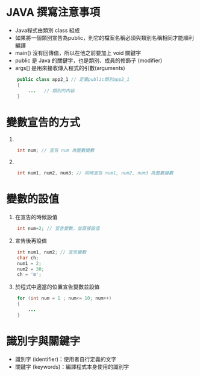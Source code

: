 
# JAVA 撰寫注意事項

- Java程式由類別 class 組成
- 如果將一個類別宣告為public，則它的檔案名稱必須與類別名稱相同才能順利編譯
- main() 沒有回傳值，所以在他之前要加上 void 關鍵字
- public 是 Java 的關鍵字，也是類別、成員的修飾子 (modifier)
- args[] 是用來接收傳入程式的引數(arguments)

```java
    public class app2_1 // 定義public類別app2_1
    {
        ...   // 類別的內容
    }
```

# 變數宣告的方式
1. 
```java
    int num; // 宣告 num 為整數變數
```
2. 
```Java
    int num1, num2, num3; // 同時宣告 num1, num2, num3 為整數變數
```
# 變數的設值
1. 在宣告的時候設值
```java
    int num=2; // 宣告變數，並直接設值
```
2. 宣告後再設值
```java
    int num1, num2; // 宣告變數
    char ch;
    num1 = 2;
    num2 = 30;
    ch = 'm';
```
3. 於程式中適當的位置宣告變數並設值
```java
    for (int num = 1 ; num<= 10; num++)
    {
        ...
    }
```
# 識別字與關鍵字
- 識別字 (identifier)：使用者自行定義的文字
- 關鍵字 (keywords)：編譯程式本身使用的識別字